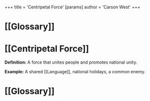 +++
 title = 'Centripetal Force'
[params]
	author = 'Carson West'
+++
# [[Glossary]]

# [[Centripetal Force]] 
**Definition:**  A force that unites people and promotes national unity.

**Example:**  A shared [[Language]], national holidays, a common enemy.

# [[Glossary]]